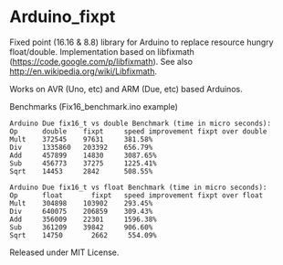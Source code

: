 Arduino_fixpt
=============

Fixed point (16.16 & 8.8) library for Arduino to replace resource hungry float/double.
Implementation based on libfixmath (https://code.google.com/p/libfixmath).
See also http://en.wikipedia.org/wiki/Libfixmath.

Works on AVR (Uno, etc) and ARM (Due, etc) based Arduinos.

Benchmarks (Fix16_benchmark.ino example)
```
Arduino Due fix16_t vs double Benchmark (time in micro seconds):
Op      double	  fixpt	    speed improvement fixpt over double
Mult    372545	  97631	    381.58%
Div     1335860   203392	656.79%
Add     457899	  14830	    3087.65%
Sub     456773	  37275	    1225.41%
Sqrt    14453     2842	    508.55%
```

```
Arduino Due fix16_t vs float Benchmark (time in micro seconds):
Op      float	    fixpt	speed improvement fixpt over float
Mult    304898	  103902	293.45%
Div     640075	  206859	309.43%
Add     356009	  22301	    1596.38%
Sub     361209	  39842	    906.60%
Sqrt    14750	    2662	 554.09%
```
Released under MIT License.
